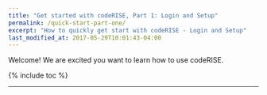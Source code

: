 ```yaml
---
title: "Get started with codeRISE, Part 1: Login and Setup"
permalink: /quick-start-part-one/
excerpt: "How to quickly get start with codeRISE - Login and Setup"
last_modified_at: 2017-05-29T10:01:43-04:00
---
```


Welcome! We are excited you want to learn how to use codeRISE.

{% include toc %}

---
